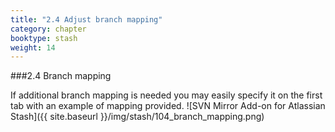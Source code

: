 ```yaml
---
title: "2.4 Adjust branch mapping"
category: chapter
booktype: stash
weight: 14
---
```

###2.4 Branch mapping

If additional branch mapping is needed you may easily specify it on the first tab with an example of mapping provided.
![SVN Mirror Add-on for Atlassian Stash]({{ site.baseurl }}/img/stash/104_branch_mapping.png)

[](#up)